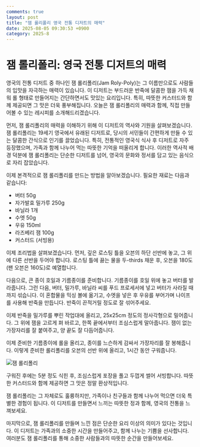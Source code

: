 ```yaml
---
comments: true
layout: post
title: "잼 롤리폴리 영국 전통 디저트의 매력"
date: 2025-08-05 09:30:53 +0900
category: 2025-8
---
```


# 잼 롤리폴리: 영국 전통 디저트의 매력

영국의 전통 디저트 중 하나인 잼 롤리폴리(Jam Roly-Poly)는 그 이름만으로도 사람들의 입맛을 자극하는 매력이 있습니다. 이 디저트는 부드러운 반죽에 달콤한 잼을 가득 채워 롤 형태로 만들어지는 간단하면서도 맛있는 요리입니다. 특히, 따뜻한 커스터드와 함께 제공되면 그 맛은 더욱 풍부해집니다. 오늘은 잼 롤리폴리의 매력과 함께, 직접 만들어볼 수 있는 레시피를 소개해드리겠습니다.

먼저, 잼 롤리폴리의 매력을 이해하기 위해 이 디저트의 역사와 기원을 살펴보겠습니다. 잼 롤리폴리는 19세기 영국에서 유래된 디저트로, 당시의 서민들이 간편하게 만들 수 있는 달콤한 간식으로 인기를 끌었습니다. 특히, 전통적인 영국식 식사 후 디저트로 자주 등장했으며, 가족과 함께 나누어 먹는 따뜻한 기억을 떠올리게 합니다. 이러한 역사적 배경 덕분에 잼 롤리폴리는 단순한 디저트를 넘어, 영국의 문화와 정서를 담고 있는 음식으로 자리 잡았습니다.

이제 본격적으로 잼 롤리폴리를 만드는 방법을 알아보겠습니다. 필요한 재료는 다음과 같습니다:

- 버터 50g
- 자가발효 밀가루 250g
- 바닐라 1개
- 수엣 50g
- 우유 150ml
- 라즈베리 잼 100g
- 커스터드 (서빙용)

이제 조리법을 살펴보겠습니다. 먼저, 깊은 로스팅 틀을 오븐의 하단 선반에 놓고, 그 위에 다른 선반을 두어야 합니다. 로스팅 틀에 끓는 물을 두-thirds 채운 후, 오븐을 180도(팬 오븐은 160도)로 예열합니다. 

다음으로, 큰 종이 호일과 기름종이를 준비합니다. 기름종이를 호일 위에 놓고 버터를 발라줍니다. 그런 다음, 버터, 밀가루, 바닐라 씨를 푸드 프로세서에 넣고 버터가 사라질 때까지 섞습니다. 이 혼합물을 믹싱 볼에 옮기고, 수엣을 넣은 후 우유를 부어가며 나이프를 사용해 반죽을 만듭니다. 반죽이 끈적거릴 정도로 잘 섞어주세요.

이제 반죽을 밀가루를 뿌린 작업대에 올리고, 25x25cm 정도의 정사각형으로 밀어줍니다. 그 위에 잼을 고르게 펴 바르고, 한쪽 끝에서부터 조심스럽게 말아줍니다. 잼이 없는 가장자리를 잘 붙여주고, 양 끝도 잘 다듬어줍니다. 

이제 준비한 기름종이에 롤을 올리고, 종이를 느슨하게 감싸서 가장자리를 잘 봉해줍니다. 이렇게 준비한 롤리폴리를 오븐의 선반 위에 올리고, 1시간 동안 구워줍니다. 

![잼 롤리폴리](https://www.themealdb.com/images/media/meals/ysqupp1511640538.jpg)

구워진 후에는 5분 정도 식힌 후, 조심스럽게 포장을 풀고 두껍게 썰어 서빙합니다. 따뜻한 커스터드와 함께 제공하면 그 맛은 정말 환상적입니다. 

잼 롤리폴리는 그 자체로도 훌륭하지만, 가족이나 친구들과 함께 나누어 먹으면 더욱 특별한 경험이 됩니다. 이 디저트를 만들면서 느끼는 따뜻한 정과 함께, 영국의 전통을 느껴보세요. 

마지막으로, 잼 롤리폴리를 만들며 느낀 점은 단순한 요리 이상의 의미가 있다는 것입니다. 이 디저트는 가족과의 소중한 시간을 만들어주고, 함께 나누는 기쁨을 선사합니다. 여러분도 잼 롤리폴리를 통해 소중한 사람들과의 따뜻한 순간을 만들어보세요.